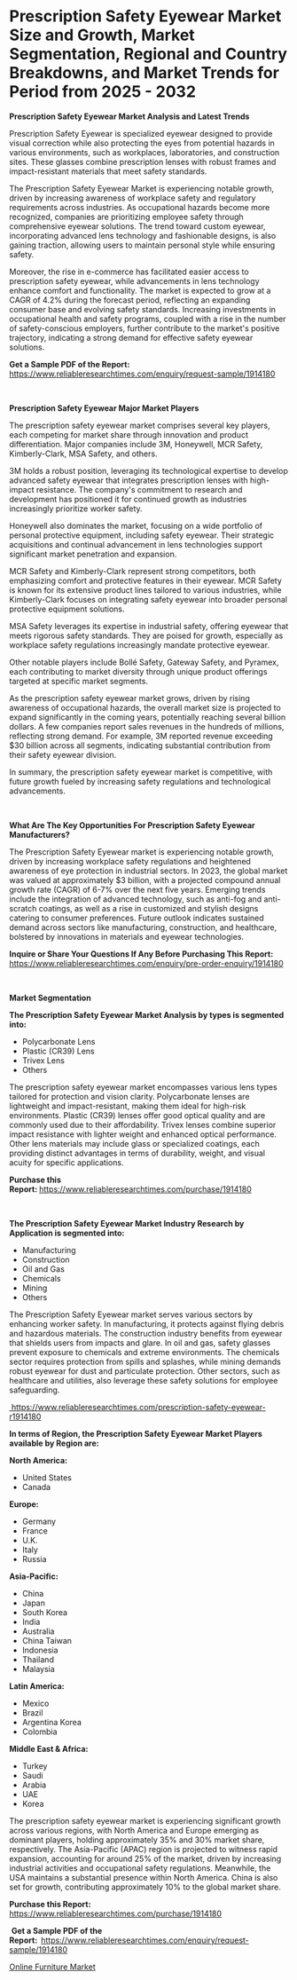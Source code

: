 <p><h1>Prescription Safety Eyewear Market Size and Growth, Market Segmentation, Regional and Country Breakdowns, and Market Trends for Period from 2025 -  2032</h1></p><p><strong>Prescription Safety Eyewear Market Analysis and Latest Trends</strong></p>
<p><p>Prescription Safety Eyewear is specialized eyewear designed to provide visual correction while also protecting the eyes from potential hazards in various environments, such as workplaces, laboratories, and construction sites. These glasses combine prescription lenses with robust frames and impact-resistant materials that meet safety standards.</p><p>The Prescription Safety Eyewear Market is experiencing notable growth, driven by increasing awareness of workplace safety and regulatory requirements across industries. As occupational hazards become more recognized, companies are prioritizing employee safety through comprehensive eyewear solutions. The trend toward custom eyewear, incorporating advanced lens technology and fashionable designs, is also gaining traction, allowing users to maintain personal style while ensuring safety.</p><p>Moreover, the rise in e-commerce has facilitated easier access to prescription safety eyewear, while advancements in lens technology enhance comfort and functionality. The market is expected to grow at a CAGR of 4.2% during the forecast period, reflecting an expanding consumer base and evolving safety standards. Increasing investments in occupational health and safety programs, coupled with a rise in the number of safety-conscious employers, further contribute to the market's positive trajectory, indicating a strong demand for effective safety eyewear solutions.</p></p>
<p><strong>Get a Sample PDF of the Report:&nbsp;</strong> <a href="https://www.reliableresearchtimes.com/enquiry/request-sample/1914180?utm_campaign=2096&utm_medium=2&utm_source=Github&utm_content=ia&utm_term=08022025&utm_id=prescription-safety-eyewear">https://www.reliableresearchtimes.com/enquiry/request-sample/1914180</a></p>
<p>&nbsp;</p>
<p><strong>Prescription Safety Eyewear Major Market Players</strong></p>
<p><p>The prescription safety eyewear market comprises several key players, each competing for market share through innovation and product differentiation. Major companies include 3M, Honeywell, MCR Safety, Kimberly-Clark, MSA Safety, and others.</p><p>3M holds a robust position, leveraging its technological expertise to develop advanced safety eyewear that integrates prescription lenses with high-impact resistance. The company's commitment to research and development has positioned it for continued growth as industries increasingly prioritize worker safety.</p><p>Honeywell also dominates the market, focusing on a wide portfolio of personal protective equipment, including safety eyewear. Their strategic acquisitions and continual advancement in lens technologies support significant market penetration and expansion.</p><p>MCR Safety and Kimberly-Clark represent strong competitors, both emphasizing comfort and protective features in their eyewear. MCR Safety is known for its extensive product lines tailored to various industries, while Kimberly-Clark focuses on integrating safety eyewear into broader personal protective equipment solutions.</p><p>MSA Safety leverages its expertise in industrial safety, offering eyewear that meets rigorous safety standards. They are poised for growth, especially as workplace safety regulations increasingly mandate protective eyewear.</p><p>Other notable players include Bollé Safety, Gateway Safety, and Pyramex, each contributing to market diversity through unique product offerings targeted at specific market segments.</p><p>As the prescription safety eyewear market grows, driven by rising awareness of occupational hazards, the overall market size is projected to expand significantly in the coming years, potentially reaching several billion dollars. A few companies report sales revenues in the hundreds of millions, reflecting strong demand. For example, 3M reported revenue exceeding $30 billion across all segments, indicating substantial contribution from their safety eyewear division.</p><p>In summary, the prescription safety eyewear market is competitive, with future growth fueled by increasing safety regulations and technological advancements.</p></p>
<p>&nbsp;</p>
<p><strong>What Are The Key Opportunities For Prescription Safety Eyewear Manufacturers?</strong></p>
<p><p>The Prescription Safety Eyewear market is experiencing notable growth, driven by increasing workplace safety regulations and heightened awareness of eye protection in industrial sectors. In 2023, the global market was valued at approximately $3 billion, with a projected compound annual growth rate (CAGR) of 6-7% over the next five years. Emerging trends include the integration of advanced technology, such as anti-fog and anti-scratch coatings, as well as a rise in customized and stylish designs catering to consumer preferences. Future outlook indicates sustained demand across sectors like manufacturing, construction, and healthcare, bolstered by innovations in materials and eyewear technologies.</p></p>
<p><strong>Inquire or Share Your Questions If Any Before Purchasing This Report:</strong> <a href="https://www.reliableresearchtimes.com/enquiry/pre-order-enquiry/1914180?utm_campaign=2096&utm_medium=2&utm_source=Github&utm_content=ia&utm_term=08022025&utm_id=prescription-safety-eyewear">https://www.reliableresearchtimes.com/enquiry/pre-order-enquiry/1914180</a></p>
<p>&nbsp;</p>
<p><strong>Market Segmentation</strong></p>
<p><strong>The Prescription Safety Eyewear Market Analysis by types is segmented into:</strong></p>
<p><ul><li>Polycarbonate Lens</li><li>Plastic (CR39) Lens</li><li>Trivex Lens</li><li>Others</li></ul></p>
<p><p>The prescription safety eyewear market encompasses various lens types tailored for protection and vision clarity. Polycarbonate lenses are lightweight and impact-resistant, making them ideal for high-risk environments. Plastic (CR39) lenses offer good optical quality and are commonly used due to their affordability. Trivex lenses combine superior impact resistance with lighter weight and enhanced optical performance. Other lens materials may include glass or specialized coatings, each providing distinct advantages in terms of durability, weight, and visual acuity for specific applications.</p></p>
<p><strong>Purchase this Report:&nbsp;</strong><a href="https://www.reliableresearchtimes.com/purchase/1914180?utm_campaign=2096&utm_medium=2&utm_source=Github&utm_content=ia&utm_term=08022025&utm_id=prescription-safety-eyewear">https://www.reliableresearchtimes.com/purchase/1914180</a></p>
<p>&nbsp;</p>
<p><strong>The Prescription Safety Eyewear Market Industry Research by Application is segmented into:</strong></p>
<p><ul><li>Manufacturing</li><li>Construction</li><li>Oil and Gas</li><li>Chemicals</li><li>Mining</li><li>Others</li></ul></p>
<p><p>The Prescription Safety Eyewear market serves various sectors by enhancing worker safety. In manufacturing, it protects against flying debris and hazardous materials. The construction industry benefits from eyewear that shields users from impacts and glare. In oil and gas, safety glasses prevent exposure to chemicals and extreme environments. The chemicals sector requires protection from spills and splashes, while mining demands robust eyewear for dust and particulate protection. Other sectors, such as healthcare and utilities, also leverage these safety solutions for employee safeguarding.</p></p>
<p><a href="https://www.reliableresearchtimes.com/prescription-safety-eyewear-r1914180?utm_campaign=2096&utm_medium=2&utm_source=Github&utm_content=ia&utm_term=08022025&utm_id=prescription-safety-eyewear">&nbsp;https://www.reliableresearchtimes.com/prescription-safety-eyewear-r1914180</a></p>
<p><strong>In terms of Region, the Prescription Safety Eyewear Market Players available by Region are:</strong></p>
<p>
    <p> <strong> North America: </strong>
        <ul>
            <li>United States</li>
            <li>Canada</li>
        </ul>
        </p> 
    <p> <strong> Europe: </strong>
        <ul>
            <li>Germany</li>
            <li>France</li>
            <li>U.K.</li>
            <li>Italy</li>
            <li>Russia</li>
        </ul>
        </p> 
    <p> <strong> Asia-Pacific: </strong>
        <ul>
            <li>China</li>
            <li>Japan</li>
            <li>South Korea</li>
            <li>India</li>
            <li>Australia</li>
            <li>China Taiwan</li>
            <li>Indonesia</li>
            <li>Thailand</li>
            <li>Malaysia</li>
        </ul>
        </p> 
    <p> <strong> Latin America: </strong>
        <ul>
            <li>Mexico</li>
            <li>Brazil</li>
            <li>Argentina Korea</li>
            <li>Colombia</li>
        </ul>
        </p> 
    <p> <strong> Middle East & Africa: </strong>
        <ul>
            <li>Turkey</li>
            <li>Saudi</li>
            <li>Arabia</li>
            <li>UAE</li>
            <li>Korea</li>
        </ul>
    </p>
    </p>
<p><p>The prescription safety eyewear market is experiencing significant growth across various regions, with North America and Europe emerging as dominant players, holding approximately 35% and 30% market share, respectively. The Asia-Pacific (APAC) region is projected to witness rapid expansion, accounting for around 25% of the market, driven by increasing industrial activities and occupational safety regulations. Meanwhile, the USA maintains a substantial presence within North America. China is also set for growth, contributing approximately 10% to the global market share.</p></p>
<p><strong>Purchase this Report: </strong><a href="https://www.reliableresearchtimes.com/purchase/1914180?utm_campaign=2096&utm_medium=2&utm_source=Github&utm_content=ia&utm_term=08022025&utm_id=prescription-safety-eyewear">https://www.reliableresearchtimes.com/purchase/1914180</a></p>
<p>&nbsp;<strong>Get a Sample PDF of the Report:&nbsp;&nbsp;</strong><a href="https://www.reliableresearchtimes.com/enquiry/request-sample/1914180?utm_campaign=2096&utm_medium=2&utm_source=Github&utm_content=ia&utm_term=08022025&utm_id=prescription-safety-eyewear">https://www.reliableresearchtimes.com/enquiry/request-sample/1914180</a></p>
<p><strong></strong></p>
<p><p><a href="https://github.com/NarcisoFerry/Market-Research-Report-List-1/blob/main/online-furniture-market.md?utm_campaign=2096&utm_medium=2&utm_source=Github&utm_content=ia&utm_term=08022025&utm_id=prescription-safety-eyewear">Online Furniture Market</a></p></p>